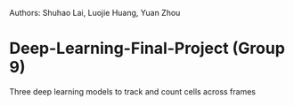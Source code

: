 Authors: Shuhao Lai, Luojie Huang, Yuan Zhou
# Deep-Learning-Final-Project  (Group 9)
Three deep learning models to track and count cells across frames
